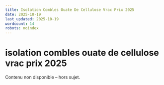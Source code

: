 ```yaml
---
title: Isolation Combles Ouate De Cellulose Vrac Prix 2025
date: 2025-10-19
last_updated: 2025-10-19
wordcount: 14
robots: noindex
---
```


# isolation combles ouate de cellulose vrac prix 2025

Contenu non disponible – hors sujet.